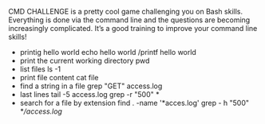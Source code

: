 CMD CHALLENGE is a pretty cool game challenging you on Bash skills. Everything is done via the command line and the questions are becoming increasingly complicated. It’s a good training to improve your command line skills!

* printig hello world
echo hello world /printf hello world
* print the current working directory
pwd
* list files
ls -1
* print file content
cat file
* find a string in a file
grep "GET" access.log
* last lines
tail -5 access.log
grep -r "500" *
* search for a file by extension
find . -name '*acces.log'
grep - h "500" **/access.log*
